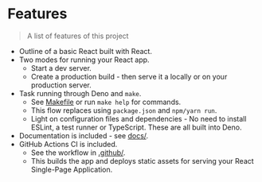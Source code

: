 # Features
> A list of features of this project


- Outline of a basic React built with React.
- Two modes for running your React app.
    - Start a dev server.
    - Create a production build - then serve it a locally or on your production server.
- Task running through Deno and `make`.
    - See [Makefile](/Makefile) or run `make help` for commands.
    - This flow replaces using `package.json` and `npm/yarn run`.
    - Light on configuration files and dependencies - No need to install ESLint, a test runner or TypeScript. These are all built into Deno.
- Documentation is included - see [docs/](/docs/).
- GitHub Actions CI is included.
    - See the workflow in [.github/](/.github/).
    - This builds the app and deploys static assets for serving your React Single-Page Application.
